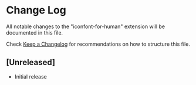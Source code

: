 # Change Log

All notable changes to the "iconfont-for-human" extension will be documented in this file.

Check [Keep a Changelog](http://keepachangelog.com/) for recommendations on how to structure this file.

## [Unreleased]

- Initial release